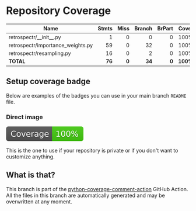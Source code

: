 # Repository Coverage



| Name                               |    Stmts |     Miss |   Branch |   BrPart |    Cover |   Missing |
|----------------------------------- | -------: | -------: | -------: | -------: | -------: | --------: |
| retrospectr/\_\_init\_\_.py        |        1 |        0 |        0 |        0 |     100% |           |
| retrospectr/importance\_weights.py |       59 |        0 |       32 |        0 |     100% |           |
| retrospectr/resampling.py          |       16 |        0 |        2 |        0 |     100% |           |
|                          **TOTAL** |   **76** |    **0** |   **34** |    **0** | **100%** |           |


## Setup coverage badge

Below are examples of the badges you can use in your main branch `README` file.

### Direct image

[![Coverage badge](https://github.com/UoL-SignalProcessingGroup/retrospectr/raw/python-coverage-comment-action-data/badge.svg)](https://github.com/UoL-SignalProcessingGroup/retrospectr/tree/python-coverage-comment-action-data)

This is the one to use if your repository is private or if you don't want to customize anything.



## What is that?

This branch is part of the
[python-coverage-comment-action](https://github.com/marketplace/actions/python-coverage-comment)
GitHub Action. All the files in this branch are automatically generated and may be
overwritten at any moment.